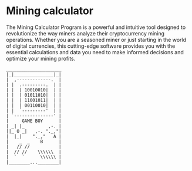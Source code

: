 # Mining calculator
The Mining Calculator Program is a powerful and intuitive tool designed to revolutionize the way miners analyze their cryptocurrency mining operations. Whether you are a seasoned miner or just starting in the world of digital currencies, this cutting-edge software provides you with the essential calculations and data you need to make informed decisions and optimize your mining profits.

    _____________________
    |_|_______________|_|
    |  ,-------------.  |
    | |  .---------.  | |
    | |  | 10010010|  | |
    | |  | 01011010|  | |
    | |  | 11001011|  | |
    | |  | 00110010|  | |
    | |  `---------'  | |
    | `---------------' |
    |     GAME BOY      |
    | _| |_         ,-. |
    ||_ O _|   ,-. "._,"|
    |  |_|    "._,"   A |
    |    _  _    B      | 
    |   // //           |
    |  // //    \\\\\\  |
    |  `  `      \\\\\\ |
    |________...________|
